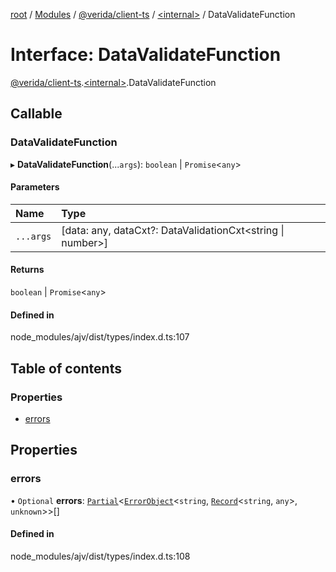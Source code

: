 [root](../README.md) / [Modules](../modules.md) / [@verida/client-ts](../modules/verida_client_ts.md) / [<internal\>](../modules/verida_client_ts._internal_.md) / DataValidateFunction

# Interface: DataValidateFunction

[@verida/client-ts](../modules/verida_client_ts.md).[<internal\>](../modules/verida_client_ts._internal_.md).DataValidateFunction

## Callable

### DataValidateFunction

▸ **DataValidateFunction**(...`args`): `boolean` \| `Promise`<`any`\>

#### Parameters

| Name | Type |
| :------ | :------ |
| `...args` | [data: any, dataCxt?: DataValidationCxt<string \| number\>] |

#### Returns

`boolean` \| `Promise`<`any`\>

#### Defined in

node_modules/ajv/dist/types/index.d.ts:107

## Table of contents

### Properties

- [errors](verida_client_ts._internal_.DataValidateFunction.md#errors)

## Properties

### errors

• `Optional` **errors**: [`Partial`](../modules/verida_client_ts._internal_.md#partial)<[`ErrorObject`](verida_client_ts._internal_.ErrorObject.md)<`string`, [`Record`](../modules/verida_client_ts._internal_.md#record)<`string`, `any`\>, `unknown`\>\>[]

#### Defined in

node_modules/ajv/dist/types/index.d.ts:108
